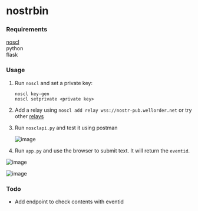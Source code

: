 # nostrbin

### Requirements

[noscl](https://github.com/fiatjaf/noscl)  
python  
flask


### Usage

1. Run `noscl` and set a private key:
   ```
   noscl key-gen
   noscl setprivate <private key>
   ```
2. Add a relay using `noscl add relay wss://nostr-pub.wellorder.net` or try other [relays](https://nostr-registry.netlify.app/)
3. Run `nosclapi.py` and test it using postman

   ![image](https://user-images.githubusercontent.com/94559964/174482678-7196addb-7c61-4a2f-9e5f-8a77e7508734.png)
   
4. Run `app.py` and use the browser to submit text. It will return the `eventid`.

![image](https://user-images.githubusercontent.com/94559964/174483252-e7b19df2-7a67-4d2e-ac69-3ed8bc28a1ff.png)

![image](https://user-images.githubusercontent.com/94559964/174483284-4f0e1bfe-c6db-4c9c-9d4d-1c39f55d065a.png)

### Todo

- Add endpoint to check contents with eventid



